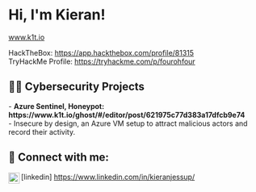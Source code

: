 <h1>Hi, I'm Kieran! <br/></h1>

www.k1t.io

HackTheBox: https://app.hackthebox.com/profile/81315 <br />
TryHackMe Profile: https://tryhackme.com/p/fourohfour

<h2>👨‍💻 Cybersecurity Projects</h2>
- <b>Azure Sentinel, Honeypot: https://www.k1t.io/ghost/#/editor/post/621975c77d383a17dfcb9e74</b> <br />
  - Insecure by design, an Azure VM setup to attract malicious actors and record their activity.

<h2> 🤳 Connect with me:</h2>

<img align="left" alt="" width="22px" src="https://cdn.jsdelivr.net/npm/simple-icons@v3/icons/linkedin.svg" />[linkedin] https://www.linkedin.com/in/kieranjessup/

